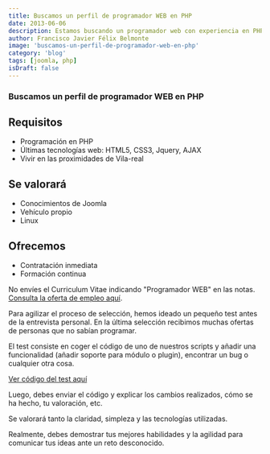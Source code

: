 ```yaml
---
title: Buscamos un perfil de programador WEB en PHP
date: 2013-06-06
description: Estamos buscando un programador web con experiencia en PHP y tecnologías modernas, dispuesto a afrontar retos y demostrar sus habilidades en un entorno dinámico.
author: Francisco Javier Félix Belmonte
image: 'buscamos-un-perfil-de-programador-web-en-php'
category: 'blog'
tags: [joomla, php]
isDraft: false
---
```


### Buscamos un perfil de programador WEB en PHP

## Requisitos

- Programación en PHP
- Últimas tecnologías web: HTML5, CSS3, Jquery, AJAX
- Vivir en las proximidades de Vila-real

## Se valorará

- Conocimientos de Joomla
- Vehículo propio
- Linux

## Ofrecemos

- Contratación inmediata
- Formación continua

No envíes el Curriculum Vitae indicando "Programador WEB" en las
notas. [Consulta la oferta de empleo aquí](https://www.inode64.com/oferta-de-empleo).

Para agilizar el proceso de selección, hemos ideado un pequeño test antes de la entrevista personal. En la última
selección recibimos muchas ofertas de personas que no sabían programar.

El test consiste en coger el código de uno de nuestros scripts y añadir una funcionalidad (añadir soporte para módulo o
plugin), encontrar un bug o cualquier otra cosa.

[Ver código del test aquí](https://www.inode64.com/codigo/joomla/componente-content_fake-para-la-creacion-de-contenidos-falsos)

Luego, debes enviar el código y explicar los cambios realizados, cómo se ha hecho, tu valoración, etc.

Se valorará tanto la claridad, simpleza y las tecnologías utilizadas.

Realmente, debes demostrar tus mejores habilidades y la agilidad para comunicar tus ideas ante un reto desconocido.
